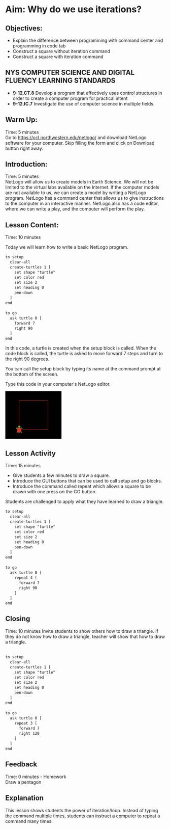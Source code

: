 # Aim: Why do we use iterations?
## Objectives:
 * Explain the difference between programming with command center and programming in code tab
 * Construct a square without iteration command
 * Construct a square with iteration command

## NYS COMPUTER SCIENCE AND DIGITAL FLUENCY LEARNING STANDARDS

  * **9-12.CT.8** Develop a program that effectively uses control
    structures in order to create a computer program for practical intent
  * **9-12.IC.7** Investigate the use of computer science in multiple fields.

## Warm Up:  
Time: 5 minutes  
Go to https://ccl.northwestern.edu/netlogo/ and download NetLogo software for
your computer. Skip filling the form and click on Download button right away.

## Introduction:  
Time: 5 minutes  
NetLogo will allow us to create models in Earth Science. We will not be
limited to the virtual labs available on the Internet. If the computer
models are not available to us, we can create a model by writing a NetLogo program.
NetLogo has a command center that allows us to give instructions to the computer
in an interactive manner. NetLogo also has a code editor, where we can write a play,
and the computer will perform the play.

## Lesson Content:  
Time: 10 minutes

Today we will learn how to write a basic NetLogo program.

```
to setup
  clear-all
  create-turtles 1 [
    set shape "turtle"
    set color red
    set size 2
    set heading 0
    pen-down
  ]
end

to go
  ask turtle 0 [
    forward 7
    right 90
  ]
end
```

In this code, a turtle is created when the setup block is called.
When the code block is called, the turtle is asked to move forward 7 steps
and turn to the right 90 degrees.

You can call the setup block by typing its name at the command prompt at the bottom of the screen.

Type this code in your computer's NetLogo editor.

![repeat demonstration](Les1.png)

## Lesson Activity  
Time: 15 minutes  

* Give students a few minutes to draw a square.
* Introduce the GUI buttons that can be used to call setup and go blocks.
* Introduce the command called repeat which allows a square to be drawn with one press on the GO button.

Students are challenged to apply what they have learned to draw a triangle.

```
to setup
  clear-all
  create-turtles 1 [
    set shape "turtle"
    set color red
    set size 2
    set heading 0
    pen-down
  ]
end

to go
  ask turtle 0 [
    repeat 4 [
      forward 7
      right 90
    ]
  ]
end
```


## Closing  
Time: 10 minutes
Invite students to show others how to draw a triangle. If they do not know how to draw a triangle, teacher will show that how to draw a triangle.

```

to setup
  clear-all
  create-turtles 1 [
    set shape "turtle"
    set color red
    set size 2
    set heading 0
    pen-down
  ]
end

to go
  ask turtle 0 [
    repeat 3 [
      forward 7
      right 120
    ]
  ]
end
```

## Feedback  
Time: 0 minutes - Homework  
Draw a pentagon

## Explanation

This lesson shows students the power of iteration/loop.
Instead of typing the command multiple times, students can instruct
a computer to repeat a command many times.
